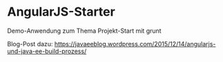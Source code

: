 # AngularJS-Starter
Demo-Anwendung zum Thema Projekt-Start mit grunt


Blog-Post dazu: https://javaeeblog.wordpress.com/2015/12/14/angularjs-und-java-ee-build-prozess/
